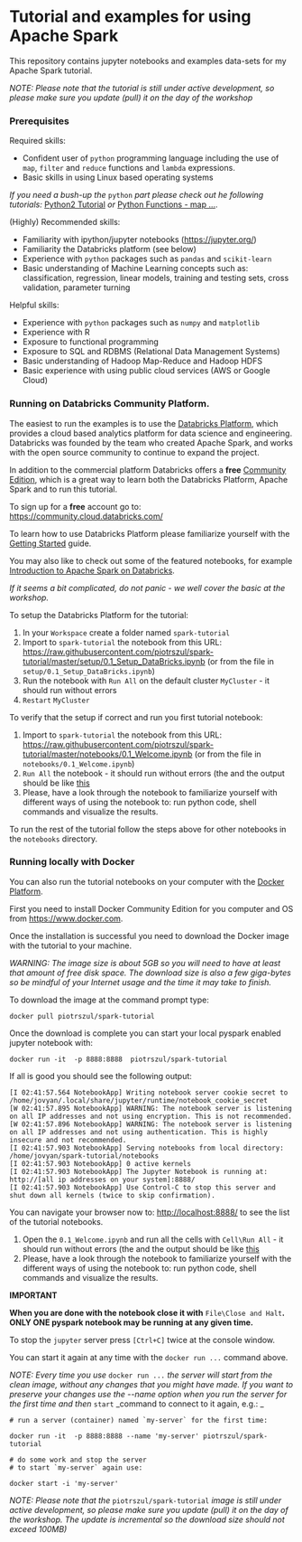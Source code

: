 Tutorial and examples for using Apache Spark
=============================================

This repository contains jupyter notebooks and examples data-sets for my Apache Spark tutorial.

_NOTE: Please note that the tutorial is still under active development, so please make sure you update (pull) it on the day of the workshop_

### Prerequisites

Required skills:

- Confident user of `python` programming language including the use of `map`, `filter` and `reduce` functions and `lambda` expressions.
- Basic skills in using Linux based operating systems 

_If you need a bush-up the_ `python` _part please check  out he following tutorials:_ [Python2 Tutorial](http://www.python-course.eu/lambda.php) _or_ [Python Functions - map ...](http://www.bogotobogo.com/python/python_fncs_map_filter_reduce.php).


(Highly) Recommended skills:

- Familiarity with ipython/jupyter notebooks (<https://jupyter.org/>)
- Familiarity the Databricks platform (see below)
- Experience with `python` packages such as `pandas` and `scikit-learn`
- Basic understanding of Machine Learning concepts such as: classification, regression, linear models, training and testing sets, cross validation, parameter turning

Helpful skills:

- Experience with `python` packages such as `numpy` and  `matplotlib`
- Experience with R 
- Exposure to functional programming
- Exposure to SQL and RDBMS (Relational Data Management Systems)
- Basic understanding of Hadoop Map-Reduce and Hadoop HDFS
- Basic experience with using public cloud services (AWS or Google Cloud)

### Running on Databricks Community Platform.

The easiest to run the examples is to use the [Databricks Platform](https://databricks.com/), which provides a cloud based analytics platform  for data science and  engineering. Databricks was founded by the team who created Apache Spark, and works with the open source community to continue to expand the project.

In addition to the commercial platform Databricks offers a **free** [Community Edition](https://databricks.com/product/faq/community-edition), which is a great way to learn both the Databricks Platform, Apache Spark and to run this tutorial.

To sign up for a **free** account go to: <https://community.cloud.databricks.com/>

To learn how to use Databricks Platform please familiarize yourself with the [Getting Started](https://docs.databricks.com/user-guide/getting-started.html) guide. 

You may also like to check out some of the featured notebooks, for example  [Introduction to Apache Spark on Databricks](https://docs.databricks.com/_static/notebooks/gentle-introduction-to-apache-spark.html).

_If it seems a bit complicated, do not panic - we well cover the basic at the workshop._

To setup the Databricks Platform for the tutorial:

1. In your `Workspace` create a folder named `spark-tutorial`
2. Import to `spark-tutorial` the notebook from this URL: <https://raw.githubusercontent.com/piotrszul/spark-tutorial/master/setup/0.1_Setup_DataBricks.ipynb>  (or from the file in `setup/0.1_Setup_DataBricks.ipynb`) 
3. Run the notebook with `Run All` on the default cluster `MyCluster` - it should run without errors
4. `Restart` `MyCluster`

To verify that the setup if correct and run you first tutorial notebook:

1. Import to `spark-tutorial` the notebook from this URL: <https://raw.githubusercontent.com/piotrszul/spark-tutorial/master/notebooks/0.1_Welcome.ipynb> (or from the file in `notebooks/0.1_Welcome.ipynb`) 
2. `Run All` the notebook - it should run without errors (the and the output should be like [this](https://piotrszul.github.io/spark-tutorial/databricks/0.1_Welcome.html)
3. Please, have a look through the notebook to familiarize yourself with different ways of using the notebook to: run python code, shell commands and visualize the results. 

To run the rest of the tutorial follow the steps above for other notebooks in the `notebooks` directory.

### Running locally with Docker

You can also run the tutorial notebooks on your computer with the [Docker Platform](https://www.docker.com/what-docker).

First you need to install Docker Community Edition for you computer and OS from <https://www.docker.com>.

Once the installation is successful you need to download the Docker image with the tutorial to your machine.

_WARNING: The image size is about 5GB so you will need to have at least that amount of free disk space. The download size is also a few giga-bytes so be mindful of your Internet usage and the time it may take to finish._

To download the image at the command prompt type:

    docker pull piotrszul/spark-tutorial
       
Once the download is complete you can start your local pyspark enabled jupyter notebook with:

    docker run -it  -p 8888:8888  piotrszul/spark-tutorial

If all is good you should see the following output:
    
    [I 02:41:57.564 NotebookApp] Writing notebook server cookie secret to /home/jovyan/.local/share/jupyter/runtime/notebook_cookie_secret
    [W 02:41:57.895 NotebookApp] WARNING: The notebook server is listening on all IP addresses and not using encryption. This is not recommended.
    [W 02:41:57.896 NotebookApp] WARNING: The notebook server is listening on all IP addresses and not using authentication. This is highly insecure and not recommended.
    [I 02:41:57.903 NotebookApp] Serving notebooks from local directory: /home/jovyan/spark-tutorial/notebooks
    [I 02:41:57.903 NotebookApp] 0 active kernels 
    [I 02:41:57.903 NotebookApp] The Jupyter Notebook is running at: http://[all ip addresses on your system]:8888/
    [I 02:41:57.903 NotebookApp] Use Control-C to stop this server and shut down all kernels (twice to skip confirmation).

You can navigate your browser now to: <http://localhost:8888/> to see the list of the tutorial notebooks.

1. Open the `0.1_Welcome.ipynb` and run all the cells with `Cell\Run All` - it should run without errors (the and the output should be like [this](https://piotrszul.github.io/spark-tutorial/notebooks/0.1_Welcome.html)
2. Please, have a look through the notebook to familiarize yourself with the different ways of using the notebook to: run python code, shell commands and visualize the results.

**IMPORTANT**

**When you are done with the notebook close it with** `File\Close and Halt`**. ONLY ONE pyspark notebook may be running at any given time.**

To stop the `jupyter` server press `[Ctrl+C]` twice at the console window.

You can start it again at any time with the `docker run ...` command above.

_NOTE: Every time you use_ `docker run ...` _the server will start from the clean image, without any changes that you might have made. If you want to preserve your changes use the --name option when you run the server for the first time and then_ `start` _command to connect to it again, e.g.: _

    # run a server (container) named `my-server` for the first time:
    
    docker run -it  -p 8888:8888 --name 'my-server' piotrszul/spark-tutorial 
    
    # do some work and stop the server
    # to start `my-server` again use: 
    
    docker start -i 'my-server'
    
_NOTE: Please note that the_ `piotrszul/spark-tutorial` _image is still under active development, so please make sure you update (pull) it on the day of the workshop. The update is incremental so the download size should not exceed 100MB)_

